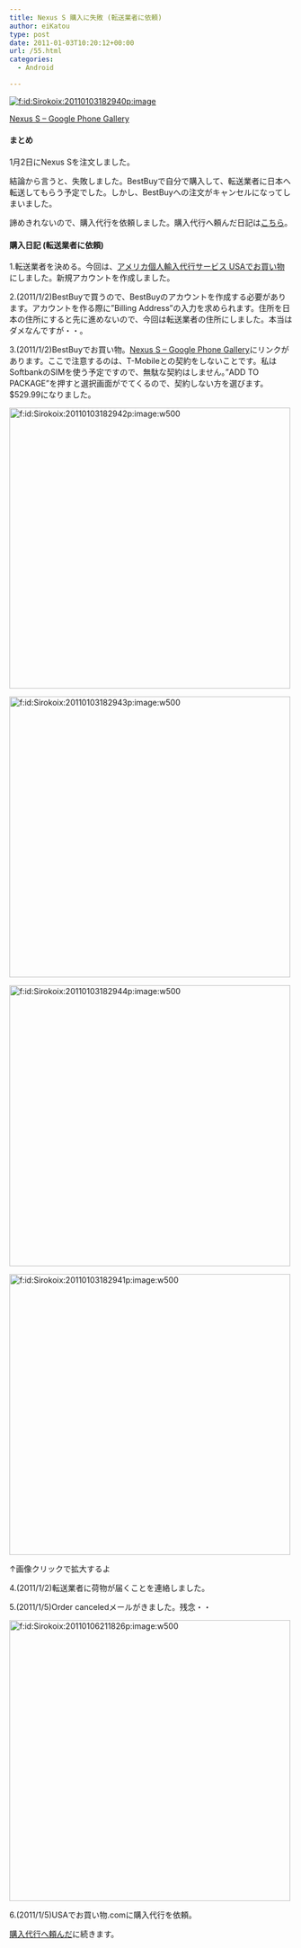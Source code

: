 ```yaml
---
title: Nexus S 購入に失敗 (転送業者に依頼)
author: eiKatou
type: post
date: 2011-01-03T10:20:12+00:00
url: /55.html
categories:
  - Android

---
```

<div class="section">
  <p>
    <a href="http://f.hatena.ne.jp/Sirokoix/20110103182940" class="hatena-fotolife" target="_blank"><img src="http://cdn-ak.f.st-hatena.com/images/fotolife/S/Sirokoix/20110103/20110103182940.png" alt="f:id:Sirokoix:20110103182940p:image" title="f:id:Sirokoix:20110103182940p:image" class="hatena-fotolife" /></a>
  </p>
  
  <p>
    <a href="http://www.google.com/phone/detail/nexus-s" target="_blank">Nexus S &#8211; Google Phone Gallery</a>
  </p>
  
  <h4>
    まとめ
  </h4>
  
  <p>
    1月2日にNexus Sを注文しました。
  </p>
  
  <p>
    結論から言うと、失敗しました。BestBuyで自分で購入して、転送業者に日本へ転送してもらう予定でした。しかし、BestBuyへの注文がキャンセルになってしまいました。
  </p>
  
  <p>
    諦めきれないので、購入代行を依頼しました。購入代行へ頼んだ日記は<a href="http://d.hatena.ne.jp/Sirokoix/20110108/1294460199" target="_blank">こちら</a>。
  </p>
  
  <h4>
    購入日記 (転送業者に依頼)
  </h4>
  
  <p>
    1.転送業者を決める。今回は、<a href="http://www.usadeokaimono.com/" target="_blank">アメリカ個人輸入代行サービス USAでお買い物</a>にしました。新規アカウントを作成しました。
  </p>
  
  <p>
    2.(2011/1/2)BestBuyで買うので、BestBuyのアカウントを作成する必要があります。アカウントを作る際に&#8221;Billing Address&#8221;の入力を求められます。住所を日本の住所にすると先に進めないので、今回は転送業者の住所にしました。本当はダメなんですが・・。
  </p>
  
  <p>
    3.(2011/1/2)BestBuyでお買い物。<a href="http://www.google.com/phone/detail/nexus-s" target="_blank">Nexus S &#8211; Google Phone Gallery</a>にリンクがあります。ここで注意するのは、T-Mobileとの契約をしないことです。私はSoftbankのSIMを使う予定ですので、無駄な契約はしません。&#8221;ADD TO PACKAGE&#8221;を押すと選択画面がでてくるので、契約しない方を選びます。$529.99になりました。
  </p>
  
  <p>
    <a href="http://f.hatena.ne.jp/Sirokoix/20110103182942" class="hatena-fotolife" target="_blank"><img src="http://cdn-ak.f.st-hatena.com/images/fotolife/S/Sirokoix/20110103/20110103182942.png" alt="f:id:Sirokoix:20110103182942p:image:w500" title="f:id:Sirokoix:20110103182942p:image:w500" class="hatena-fotolife" width="500" /></a>
  </p>
  
  <p>
    <a href="http://f.hatena.ne.jp/Sirokoix/20110103182943" class="hatena-fotolife" target="_blank"><img src="http://cdn-ak.f.st-hatena.com/images/fotolife/S/Sirokoix/20110103/20110103182943.png" alt="f:id:Sirokoix:20110103182943p:image:w500" title="f:id:Sirokoix:20110103182943p:image:w500" class="hatena-fotolife" width="500" /></a>
  </p>
  
  <p>
    <a href="http://f.hatena.ne.jp/Sirokoix/20110103182944" class="hatena-fotolife" target="_blank"><img src="http://cdn-ak.f.st-hatena.com/images/fotolife/S/Sirokoix/20110103/20110103182944.png" alt="f:id:Sirokoix:20110103182944p:image:w500" title="f:id:Sirokoix:20110103182944p:image:w500" class="hatena-fotolife" width="500" /></a>
  </p>
  
  <p>
    <a href="http://f.hatena.ne.jp/Sirokoix/20110103182941" class="hatena-fotolife" target="_blank"><img src="http://cdn-ak.f.st-hatena.com/images/fotolife/S/Sirokoix/20110103/20110103182941.png" alt="f:id:Sirokoix:20110103182941p:image:w500" title="f:id:Sirokoix:20110103182941p:image:w500" class="hatena-fotolife" width="500" /></a>
  </p>
  
  <p>
    ↑画像クリックで拡大するよ
  </p>
  
  <p>
    4.(2011/1/2)転送業者に荷物が届くことを連絡しました。
  </p>
  
  <p>
    5.(2011/1/5)Order canceledメールがきました。残念・・
  </p>
  
  <p>
    <a href="http://f.hatena.ne.jp/Sirokoix/20110106211826" class="hatena-fotolife" target="_blank"><img src="http://cdn-ak.f.st-hatena.com/images/fotolife/S/Sirokoix/20110106/20110106211826.png" alt="f:id:Sirokoix:20110106211826p:image:w500" title="f:id:Sirokoix:20110106211826p:image:w500" class="hatena-fotolife" width="500" /></a>
  </p>
  
  <p>
    6.(2011/1/5)USAでお買い物.comに購入代行を依頼。
  </p>
  
  <p>
    <a href="http://d.hatena.ne.jp/Sirokoix/20110108/1294460199" target="_blank">購入代行へ頼んだ</a>に続きます。
  </p>
</div>
